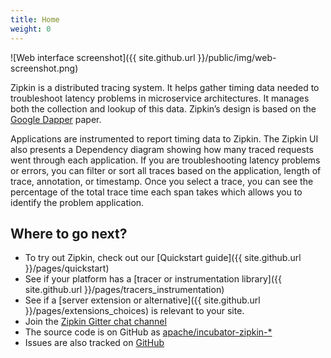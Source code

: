 ```yaml
---
title: Home
weight: 0
---
```


![Web interface screenshot]({{ site.github.url }}/public/img/web-screenshot.png)

Zipkin is a distributed tracing system. It helps gather timing data needed to
troubleshoot latency problems in microservice architectures. It manages both the
collection and lookup of this data.
Zipkin’s design is based on the
[Google Dapper](http://research.google.com/pubs/pub36356.html) paper.

Applications are instrumented to report timing data to Zipkin. The Zipkin UI also presents a Dependency diagram showing how many traced requests went through each application. If you are troubleshooting latency problems or errors, you can filter or sort all traces based on the application, length of trace, annotation, or timestamp. Once you select a trace, you can see the percentage of the total trace time each span takes which allows you to identify the problem application. 

## Where to go next?

 * To try out Zipkin, check out our [Quickstart guide]({{ site.github.url }}/pages/quickstart)
 * See if your platform has a [tracer or instrumentation library]({{ site.github.url }}/pages/tracers_instrumentation)
 * See if a [server extension or alternative]({{ site.github.url }}/pages/extensions_choices) is relevant to your site.
 * Join the [Zipkin Gitter chat channel](https://gitter.im/openzipkin/zipkin)
 * The source code is on GitHub as [apache/incubator-zipkin-*](https://github.com/apache/?q=incubator-zipkin)
 * Issues are also tracked on [GitHub](https://github.com/apache/incubator-zipkin/issues)
